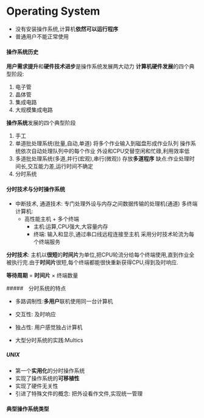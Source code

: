 # Operating System

* 没有安装操作系统,计算机**依然可以运行程序**
* 普通用户不能正常使用

#### 操作系统历史

**用户需求提升**和**硬件技术进步**是操作系统发展两大动力
**计算机硬件发展**的四个典型阶段:

1. 电子管
2. 晶体管
3. 集成电路
4. 大规模集成电路

**操作系统**发展的四个典型阶段

1. 手工
2. 单道批处理系统(批量,自动,单道)
	将多个作业输入到磁盘形成作业队列
	操作系统依次自动处理队列中的每个作业
	外设和CPU交替空闲和忙碌,利用效率低
3. 多道批处理系统(多道,并行(宏观),串行(微观))
	存放**多道程序**
	缺点:作业处理时间长,交互能力差,运行时间不确定
4. 分时系统


#### 分时技术与分时操作系统

* 中断技术, 通道技术: 专门处理外设与内存之间数据传输的处理机(通道)
多终端计算机: 
	* 高性能主机 + 多个终端
		* 主机:运算,CPU强大,大容量内存
		* 终端: 输入和显示,通过串口线远程连接至主机
	采用分时技术轮流为每个终端服务

**分时技术**:	主机以**很短**的**时间片**为单位,把CPU轮流分给每个终端使用,直到作业全被执行完.由于**时间片**很短,每个终端都能很快重新获得CPU,得到及时响应.

**等待周期** = **时间片** $\times$ 终端数量

#####　分时系统的特点
* 多路调制性:**多用户**联机使用同一台计算机
* 交互性: 及时响应
* 独占性: 用户感觉独占计算机

* 大型分时系统的实践:Multics

##### UNIX
* 第一个**实用化**的分时操作系统
* 实现了操作系统的**可移植性**
* 实现了硬件无关性
* 引进了特殊文件的概念: 
		把外设看作文件,实现统一管理

#### 典型操作系统类型

